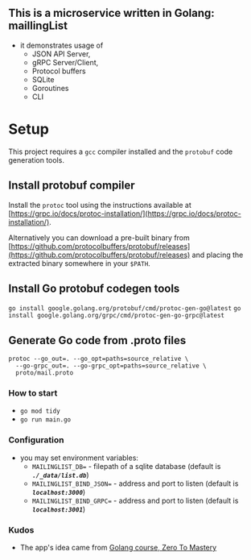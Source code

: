 ## This is a microservice written in Golang: maillingList

- it demonstrates usage of
  - JSON API Server,
  - gRPC Server/Client,
  - Protocol buffers
  - SQLite
  - Goroutines
  - CLI

# Setup

This project requires a `gcc` compiler installed and the `protobuf` code generation tools.

## Install protobuf compiler

Install the `protoc` tool using the instructions available at [https://grpc.io/docs/protoc-installation/](https://grpc.io/docs/protoc-installation/).

Alternatively you can download a pre-built binary from [https://github.com/protocolbuffers/protobuf/releases](https://github.com/protocolbuffers/protobuf/releases) and placing the extracted binary somewhere in your `$PATH`.

## Install Go protobuf codegen tools

`go install google.golang.org/protobuf/cmd/protoc-gen-go@latest`
`go install google.golang.org/grpc/cmd/protoc-gen-go-grpc@latest`

## Generate Go code from .proto files

```
protoc --go_out=. --go_opt=paths=source_relative \
  --go-grpc_out=. --go-grpc_opt=paths=source_relative \
  proto/mail.proto
```

### How to start

- `go mod tidy`
- `go run main.go`

### Configuration

- you may set environment variables:
  - `MAILINGLIST_DB=` - filepath of a sqlite database (default is **_`./_data/list.db`_**)
  - `MAILINGLIST_BIND_JSON=` - address and port to listen (default is **_`localhost:3000`_**)
  - `MAILINGLIST_BIND_GRPC=` - address and port to listen (default is **_`localhost:3001`_**)

### Kudos

- The app's idea came from [Golang course, Zero To Mastery](https://academy.zerotomastery.io/courses/1600953/lectures/38731793)
